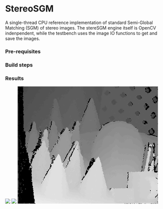 # StereoSGM
A single-thread CPU reference implementation of standard Semi-Global Matching (SGM) of stereo images.
The stereSGM engine itself is OpenCV indenpendent, while the testbench uses the image IO functions to get and save the images.

### Pre-requisites

### Build steps

### Results
![](data/cones/img2.png)
![](data/cones/img6.png)
![](data/cones/my_result.png)

